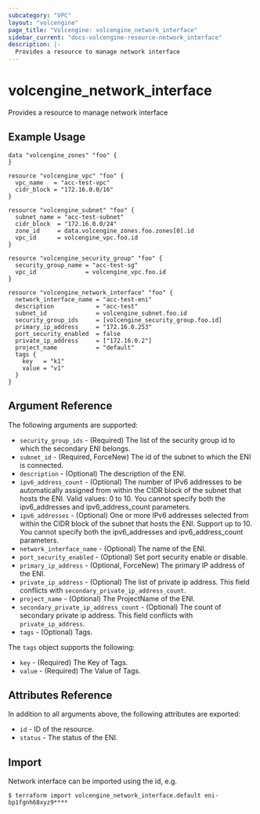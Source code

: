 ```yaml
---
subcategory: "VPC"
layout: "volcengine"
page_title: "Volcengine: volcengine_network_interface"
sidebar_current: "docs-volcengine-resource-network_interface"
description: |-
  Provides a resource to manage network interface
---
```

# volcengine_network_interface
Provides a resource to manage network interface
## Example Usage
```hcl
data "volcengine_zones" "foo" {
}

resource "volcengine_vpc" "foo" {
  vpc_name   = "acc-test-vpc"
  cidr_block = "172.16.0.0/16"
}

resource "volcengine_subnet" "foo" {
  subnet_name = "acc-test-subnet"
  cidr_block  = "172.16.0.0/24"
  zone_id     = data.volcengine_zones.foo.zones[0].id
  vpc_id      = volcengine_vpc.foo.id
}

resource "volcengine_security_group" "foo" {
  security_group_name = "acc-test-sg"
  vpc_id              = volcengine_vpc.foo.id
}

resource "volcengine_network_interface" "foo" {
  network_interface_name = "acc-test-eni"
  description            = "acc-test"
  subnet_id              = volcengine_subnet.foo.id
  security_group_ids     = [volcengine_security_group.foo.id]
  primary_ip_address     = "172.16.0.253"
  port_security_enabled  = false
  private_ip_address     = ["172.16.0.2"]
  project_name           = "default"
  tags {
    key   = "k1"
    value = "v1"
  }
}
```
## Argument Reference
The following arguments are supported:
* `security_group_ids` - (Required) The list of the security group id to which the secondary ENI belongs.
* `subnet_id` - (Required, ForceNew) The id of the subnet to which the ENI is connected.
* `description` - (Optional) The description of the ENI.
* `ipv6_address_count` - (Optional) The number of IPv6 addresses to be automatically assigned from within the CIDR block of the subnet that hosts the ENI. Valid values: 0 to 10.
 You cannot specify both the ipv6_addresses and ipv6_address_count parameters.
* `ipv6_addresses` - (Optional) One or more IPv6 addresses selected from within the CIDR block of the subnet that hosts the ENI. Support up to 10.
 You cannot specify both the ipv6_addresses and ipv6_address_count parameters.
* `network_interface_name` - (Optional) The name of the ENI.
* `port_security_enabled` - (Optional) Set port security enable or disable.
* `primary_ip_address` - (Optional, ForceNew) The primary IP address of the ENI.
* `private_ip_address` - (Optional) The list of private ip address. This field conflicts with `secondary_private_ip_address_count`.
* `project_name` - (Optional) The ProjectName of the ENI.
* `secondary_private_ip_address_count` - (Optional) The count of secondary private ip address. This field conflicts with `private_ip_address`.
* `tags` - (Optional) Tags.

The `tags` object supports the following:

* `key` - (Required) The Key of Tags.
* `value` - (Required) The Value of Tags.

## Attributes Reference
In addition to all arguments above, the following attributes are exported:
* `id` - ID of the resource.
* `status` - The status of the ENI.


## Import
Network interface can be imported using the id, e.g.
```
$ terraform import volcengine_network_interface.default eni-bp1fgnh68xyz9****
```

